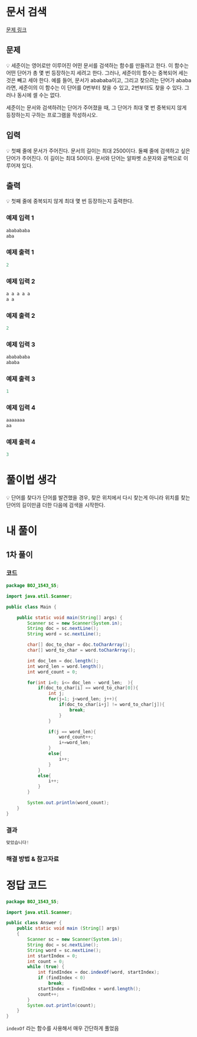 # 문서 검색

[문제 링크](https://www.acmicpc.net/problem/1543)

## 문제

<aside>
💡 세준이는 영어로만 이루어진 어떤 문서를 검색하는 함수를 만들려고 한다. 이 함수는 어떤 단어가 총 몇 번 등장하는지 세려고 한다. 그러나, 세준이의 함수는 중복되어 세는 것은 빼고 세야 한다. 예를 들어, 문서가 abababa이고, 그리고 찾으려는 단어가 ababa라면, 세준이의 이 함수는 이 단어를 0번부터 찾을 수 있고, 2번부터도 찾을 수 있다. 그러나 동시에 셀 수는 없다.

세준이는 문서와 검색하려는 단어가 주어졌을 때, 그 단어가 최대 몇 번 중복되지 않게 등장하는지 구하는 프로그램을 작성하시오.

</aside>

## 입력

<aside>
💡 첫째 줄에 문서가 주어진다. 문서의 길이는 최대 2500이다. 둘째 줄에 검색하고 싶은 단어가 주어진다. 이 길이는 최대 50이다. 문서와 단어는 알파벳 소문자와 공백으로 이루어져 있다.

</aside>

## 출력

<aside>
💡 첫째 줄에 중복되지 않게 최대 몇 번 등장하는지 출력한다.

</aside>

### 예제 입력 1

```jsx
ababababa
aba
```

### 예제 출력 1

```jsx
2
```

### 예제 입력 2

```jsx
a a a a a
a a
```

### 예제 출력 2

```jsx
2
```

### 예제 입력 3

```jsx
ababababa
ababa
```

### 예제 출력 3

```jsx
1
```

### 예제 입력 4

```jsx
aaaaaaa
aa
```

### 예제 출력 4

```jsx
3
```

# 풀이법 생각

<aside>
💡 단어를 찾다가 단어를 발견했을 경우, 찾은 위치에서 다시 찾는게 아니라 위치를 찾는 단어의 길이만큼 더한 다음에 검색을 시작한다.

</aside>

# 내 풀이

## 1차 풀이

### 코드

```java
package BOJ_1543_S5;

import java.util.Scanner;

public class Main {

    public static void main(String[] args) {
        Scanner sc = new Scanner(System.in);
        String doc = sc.nextLine();
        String word = sc.nextLine();

        char[] doc_to_char = doc.toCharArray();
        char[] word_to_char = word.toCharArray();

        int doc_len = doc.length();
        int word_len = word.length();
        int word_count = 0;

        for(int i=0; i<= doc_len - word_len;  ){
            if(doc_to_char[i] == word_to_char[0]){
                int j;
                for(j=1; j<word_len; j++){
                    if(doc_to_char[i+j] != word_to_char[j]){
                        break;
                    }
                }

                if(j == word_len){
                    word_count++;
                    i+=word_len;
                }
                else{
                    i++;
                }
            }
            else{
                i++;
            }
        }

        System.out.println(word_count);
    }
}
```

### 결과

```java
맞았습니다!
```

### 해결 방법 & 참고자료

# 정답 코드

```java
package BOJ_1543_S5;

import java.util.Scanner;

public class Answer {
    public static void main (String[] args)
    {
        Scanner sc = new Scanner(System.in);
        String doc = sc.nextLine();
        String word = sc.nextLine();
        int startIndex = 0;
        int count = 0;
        while (true) {
            int findIndex = doc.indexOf(word, startIndex);
            if (findIndex < 0)
                break;
            startIndex = findIndex + word.length();
            count++;
        }
        System.out.println(count);
    }
}
```

`indexOf` 라는 함수를 사용해서 매우 간단하게 풀었음